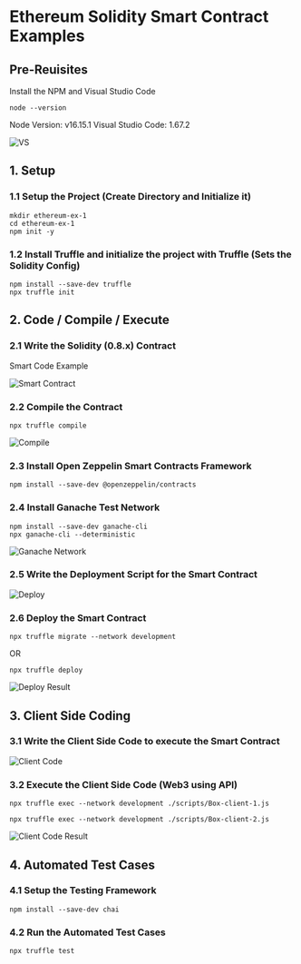 # Ethereum Solidity Smart Contract Examples

## Pre-Reuisites

Install the NPM and Visual Studio Code

```shell
node --version
```
Node Version: v16.15.1
Visual Studio Code: 1.67.2

![VS](https://raw.githubusercontent.com/MetaArivu/blockchain-examples/master/images/VS-Version.jpg)

## 1. Setup

### 1.1 Setup the Project (Create Directory and Initialize it)

```shell
mkdir ethereum-ex-1
cd ethereum-ex-1
npm init -y
```

### 1.2 Install Truffle and initialize the project with Truffle (Sets the Solidity Config)

```shell
npm install --save-dev truffle
npx truffle init
```

## 2. Code / Compile / Execute

### 2.1 Write the Solidity (0.8.x) Contract 

Smart Code Example 

![Smart Contract](https://raw.githubusercontent.com/MetaArivu/blockchain-examples/master/images/SM-Solidity-Ex-1.jpg)

### 2.2 Compile the Contract
```shell
npx truffle compile
```
![Compile](https://raw.githubusercontent.com/MetaArivu/blockchain-examples/master/images/Truffle-Compile-Ex-1.jpg)


### 2.3 Install Open Zeppelin Smart Contracts Framework

```shell
npm install --save-dev @openzeppelin/contracts
```

### 2.4 Install Ganache Test Network

```shell
npm install --save-dev ganache-cli
npx ganache-cli --deterministic
```
![Ganache Network](https://raw.githubusercontent.com/MetaArivu/blockchain-examples/master/images/Ganache-Cli.jpg)


### 2.5 Write the Deployment Script for the Smart Contract

![Deploy](https://raw.githubusercontent.com/MetaArivu/blockchain-examples/master/images/SM-Deploy-Ex-1.jpg)

### 2.6 Deploy the Smart Contract

```shell
npx truffle migrate --network development
```

OR

```shell
npx truffle deploy
```

![Deploy Result](https://raw.githubusercontent.com/MetaArivu/blockchain-examples/master/images/SM-Deploy-Ex-1-Result.jpg)


## 3. Client Side Coding

### 3.1 Write the Client Side Code to execute the Smart Contract

![Client Code](https://raw.githubusercontent.com/MetaArivu/blockchain-examples/master/images/SM-Client-Ex-1-A.jpg)


### 3.2 Execute the Client Side Code (Web3 using API)

```shell
npx truffle exec --network development ./scripts/Box-client-1.js
```

```shell
npx truffle exec --network development ./scripts/Box-client-2.js
```

![Client Code Result](https://raw.githubusercontent.com/MetaArivu/blockchain-examples/master/images/SM-Client-Exec-Ex-1.jpg)

## 4. Automated Test Cases

### 4.1 Setup the Testing Framework

```shell
npm install --save-dev chai
```

### 4.2 Run the Automated Test Cases

```shell
npx truffle test
```
